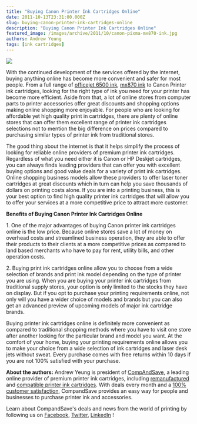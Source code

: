 ```yaml
---
title: "Buying Canon Printer Ink Cartridges Online"
date: 2011-10-13T23:31:00.000Z
slug: buying-canon-printer-ink-cartridges-online
description: "Buying Canon Printer Ink Cartridges Online"
featured_image: /images/archive/2011/10/canon-pixma-mx870-ink.jpg
authors: Andrew Yeung
tags: [ink cartridges]
---
```


[![](/blog/images/canon-pixma-mx870-ink.jpg)](/blog/images/canon-pixma-mx870-ink.jpg)

With the continued development of the services offered by the internet, buying anything online has become more convenient and safer for most people. From a full range of [officejet 6500 ink](https://www.compandsave.com/hp/920xl-ink-cartridges/920xl-4-combo), [mx870 ink](https://www.compandsave.com/canon/pixma/mx870-ink-cartridges) to Canon Printer ink cartridges, looking for the right type of ink you need for your printer has become more efficient. Aside from that, a lot of online stores from computer parts to printer accessories offer great discounts and shopping options making online shopping more enjoyable. For people who are looking for affordable yet high quality print in cartridges, there are plenty of online stores that can offer them excellent range of printer ink cartridges selections not to mention the big difference on prices compared to purchasing similar types of printer ink from traditional stores.

The good thing about the internet is that it helps simplify the process of looking for reliable online providers of premium printer ink cartridges. Regardless of what you need either it is Canon or HP Deskjet cartridges, you can always finds leading providers that can offer you with excellent buying options and good value deals for a variety of print ink cartridges. Online shopping business models allow these providers to offer laser toner cartridges at great discounts which in turn can help you save thousands of dollars on printing costs alone. If you are into a printing business, this is your best option to find high quality printer ink cartridges that will allow you to offer your services at a more competitive price to attract more customer.

**Benefits of Buying Canon Printer Ink Cartridges Online**

1\. One of the major advantages of buying Canon printer ink cartridges online is the low price. Because online stores save a lot of money on overhead costs and streamlined business operation, they are able to offer their products to their clients at a more competitive prices as compared to land based merchants who have to pay for rent, utility bills, and other operation costs.

2\. Buying print ink cartridges online allow you to choose from a wide selection of brands and print ink model depending on the type of printer you are using. When you are buying your printer ink cartridges from traditional supply stores, your option is only limited to the stocks they have on display. But if you opt to purchase your printing requirements online, not only will you have a wider choice of models and brands but you can also get an advanced preview of upcoming models of major ink cartridge brands.

Buying printer ink cartridges online is definitely more convenient as compared to traditional shopping methods where you have to visit one store after another looking for the particular brand and model you want. At the comfort of your home, buying your printing requirements online allows you to make your choice from a wide selection of ink cartridges and laser desk jets without sweat. Every purchase comes with free returns within 10 days if you are not 100% satisfied with your purchase.

  
**About the authors:** Andrew Yeung is president of [CompAndSave](https://www.compandsave.com/), a leading online provider of premium printer ink cartridges, including [remanufactured](https://www.compandsave.com/help) and [compatible printer ink cartridges](https://www.compandsave.com/help). With deals every month and a [100% customer satisfaction](https://www.compandsave.com/help), CompandSave provides an easy way for people and businesses to purchase printer ink and accessories.

Learn about CompandSave's deals and news from the world of printing by following us on [Facebook](https://www.facebook.com/compandsave.ink), [Twitter](https://twitter.com/compandsave), [LinkedIn](https://www.linkedin.com) !